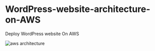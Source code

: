 # WordPress-website-architecture-on-AWS
Deploy WordPress website On AWS

![aws architecture](https://github.com/kiemtore27/WordPress-website-architecture-on-AWS/assets/117327643/d8e25dad-d5a9-4cb7-9580-718c09e5fade)
